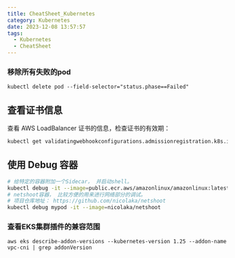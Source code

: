 ```yaml
---
title: CheatSheet_Kubernetes
category: Kubernetes
date: 2023-12-08 13:57:57
tags:
  - Kubernetes
  - CheatSheet
---
```

### 移除所有失败的pod
```shell
kubectl delete pod --field-selector="status.phase==Failed"
```

## 查看证书信息
查看 AWS LoadBalancer 证书的信息，检查证书的有效期： 
```bash
kubectl get validatingwebhookconfigurations.admissionregistration.k8s.io aws-load-balancer-webhook -ojsonpath={.webhooks[0].clientConfig.caBundle}  | base64 -d  | openssl x509 -noout -text
```

## 使用 Debug 容器
```bash
# 给特定的容器附加一个Sidecar， 并启动shell。
kubectl debug -it --image=public.ecr.aws/amazonlinux/amazonlinux:latest aws-node-cpmck
# netshoot容器， 比较方便的用来进行网络部分的调试。
# 项目仓库地址： https://github.com/nicolaka/netshoot
kubectl debug mypod -it --image=nicolaka/netshoot
```
### 查看EKS集群插件的兼容范围
```shell
aws eks describe-addon-versions --kubernetes-version 1.25 --addon-name vpc-cni | grep addonVersion
```
